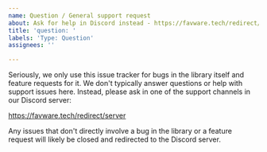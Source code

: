 ```yaml
---
name: Question / General support request
about: Ask for help in Discord instead - https://favware.tech/redirect/server
title: 'question: '
labels: 'Type: Question'
assignees: ''

---
```


Seriously, we only use this issue tracker for bugs in the library itself and feature requests for it.
We don't typically answer questions or help with support issues here.
Instead, please ask in one of the support channels in our Discord server:

https://favware.tech/redirect/server

Any issues that don't directly involve a bug in the library or a feature request will likely be closed and redirected to the Discord server.
